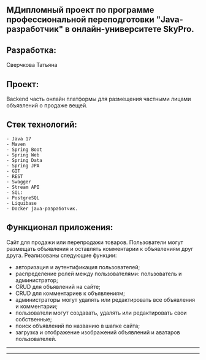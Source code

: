 МДипломный проект по программе профессиональной переподготовки "Java-разработчик" в онлайн-университете SkyPro.
---------------
##  **Разработка**:
Сверчкова Татьяна

##  **Проект**:
Backend часть онлайн платформы для размещения частными лицами объявлений о продаже вещей.


##  **Стек технологий**:

    - Java 17
    - Maven
    - Spring Boot
    - Spring Web
    - Spring Data
    - Spring JPA
    - GIT
    - REST
    - Swagger
    - Stream API
    - SQL:
    - PostgreSQL
    - Liquibase
    - Docker java-разработчик. 


##  **Функционал приложения**:

Сайт для продажи или перепродажи товаров. Пользователи могут размещать объявления и оставлять комментарии к объявлениям друг друга.
Реализованы следующие функции:

- авторизация и аутентификация пользователей;
- распределение ролей между пользователями: пользователь и администратор;
- CRUD для объявлений на сайте;
- CRUD для комментариев к объявлениям;
- администраторы могут удалять или редактировать все объявления и комментарии;
- пользователи могут создавать, удалять или редактировать свои собственные;
- поиск объявлений по названию в шапке сайта;
- загрузка и отображение изображений объявлений и аватаров пользователей.

___

   ---------------



